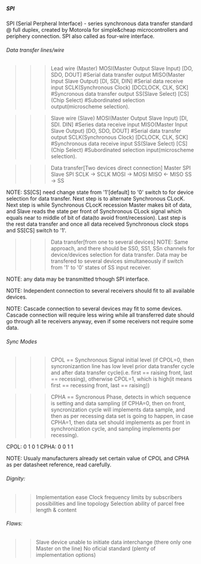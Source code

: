##### SPI
SPI (Serial Perpheral Interface) - series synchronous data transfer standard @ full duplex, created by Motorola for simple&cheap microcontrollers and periphery connection.
SPI also called as four-wire interface.

###### Data transfer lines/wire
>>> Lead wire (Master)
MOSI(Master Output Slave Input) [DO, SDO, DOUT] #Serial data transfer output
MISO(Master Input Slave Output) [DI, SDI, DIN] #Serial data receive input 
SCLK(Synchronous Clock) [DCCLOCK, CLK, SCK] #Syncronous data transfer output
SS(Slave Select) [CS](Chip Select) #Subordinated selection output(microscheme selection).

>>> Slave wire (Slave)
MOSI(Master Output Slave Input) [DI, SDI. DIN] #Series data receive input
MISO(Master Input Slave Output) [DO, SDO, DOUT] #Serial data transfer output
SCLK(Synchronous Clock) [DCLOCK, CLK, SCK] #Synchronous data receive input
SS(Slave Select) [CS](Chip Select) #Subordinated selection input(microscheme selection).

>>> Data transfer[Two devices direct connection]
Master SPI      Slave SPI
SCLK        ->  SCLK
MOSI        ->  MOSI
MISO        <-  MISO
SS          ->  SS

NOTE: SS[CS] need change state from '1'[default] to '0' switch to for device selection for data transfer.
Next step is to alternate Synchronous CLocK.
Next step is while Synchronous CLocK recession Master makes bit of data, and Slave reads the state per front of Synchronous CLock signal which equals near to middle of bit of data(to avoid front/recession).
Last step is the rest data transfer and once all data received Synchronous clock stops and SS[CS] switch to '1'.

>>> Data transfer[from one to several devices]
NOTE: Same approach, and there should be SS0, SS1, SSn channels for device/devices selection for data transfer. Data may be transfered to several devices simultaneously if switch from '1' to '0' states of SS input receiver.

NOTE: any data may be transmitted trhough SPI interface.

NOTE: Independent connection to several receivers should fit to all available devices.

NOTE: Cascade connection to several devices may fit to some devices. Cascade connection will require less wiring while all transferred date should go through all te receivers anyway, even if some receivers not require some data. 

###### Sync Modes
>>> CPOL == Synchronous Signal initial level (if CPOL=0, then syncronizantion line has low level prior data transfer cycle and after data transfer cycle(i.e. first == raising front, last == recessing), otherwise CPOL=1, which is high(it means first == recessing front, last == raising))

>>> CPHA == Syncronous Phase, detects in which sequence is setting and data sampling (if CPHA=0, then on front, syncronization cycle will implements data sample, and then as per recessing data set is going to happen, in case CPHA=1, then data set should implements as per front in synchronization cycle, and sampling implements per recessing).

CPOL: 0 1 0 1
CPHA: 0 0 1 1

NOTE: Usualy manufacturers already set certain value of CPOL and CPHA as per datasheet reference, read carefully.

###### Dignity:
>> Implementation ease
>> Clock frequency limits by subscribers possibilities and line topology
>> Selection ability of parcel free length & content

###### Flaws:
>> Slave device unable to initiate data interchange (there only one Master on the line)
>> No oficial standard (plenty of implementation options)
